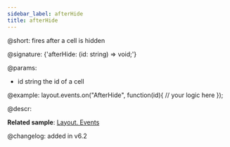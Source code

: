 ```yaml
---
sidebar_label: afterHide
title: afterHide
---          
```


@short: fires after a cell is hidden

@signature: {'afterHide: (id: string) => void;'}

@params:
- id		string		the id of a cell

@example:
layout.events.on("AfterHide", function(id){
	// your logic here
});


@descr:

**Related sample**: [Layout. Events](https://snippet.dhtmlx.com/fyxw0map)

@changelog:
added in v6.2

